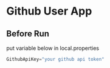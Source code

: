 # Github User App

## Before Run

put variable below in local.properties
```kotlin
GithubApiKey="your github api token"
```
